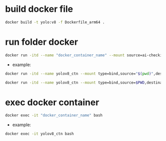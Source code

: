 # build docker file
```bash
docker build -t yolo:v8 -f Dockerfile_arm64 .
```

# run folder docker 
```bash
docker run -itd --name "docker_container_name" --mount source=ai-checkin,destination=/home/ yolo:v8
```
- example: 
```bash
docker run -itd --name yolov8_ctn --mount type=bind,source="$(pwd)",destination=/home yolo:v8

docker run -itd --name yolov8_ctn --mount type=bind,source=$PWD,destination=/home yolo:v8
```

# exec docker container 
```bash
docker exec -it "docker_container_name" bash
```
- example:
```bash
docker exec -it yolov8_ctn bash
```